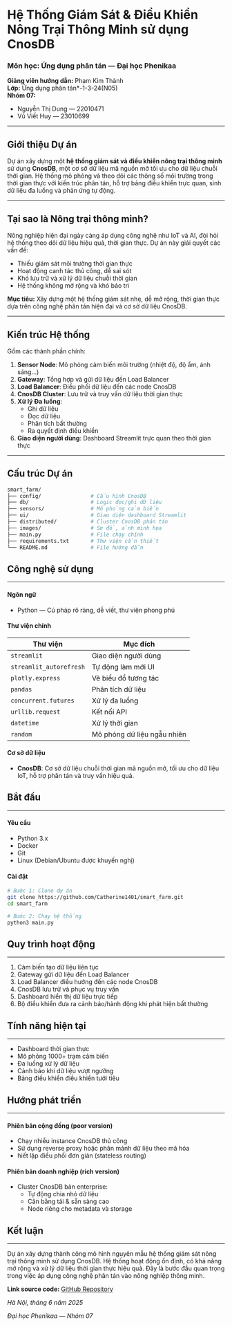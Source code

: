 # Hệ Thống Giám Sát & Điều Khiển Nông Trại Thông Minh sử dụng CnosDB

### Môn học: Ứng dụng phân tán — Đại học Phenikaa  
**Giảng viên hướng dẫn:** Phạm Kim Thành  
**Lớp:** Ứng dụng phân tán*-1-3-24(N05)  
**Nhóm 07:**  
- Nguyễn Thị Dung — 22010471  
- Vũ Viết Huy — 23010699

---

## Giới thiệu Dự án

Dự án xây dựng một **hệ thống giám sát và điều khiển nông trại thông minh** sử dụng **CnosDB**, một cơ sở dữ liệu mã nguồn mở tối ưu cho dữ liệu chuỗi thời gian. Hệ thống mô phỏng và theo dõi các thông số môi trường trong thời gian thực với kiến trúc phân tán, hỗ trợ bảng điều khiển trực quan, sinh dữ liệu đa luồng và phản ứng tự động.

---

## Tại sao là Nông trại thông minh?

Nông nghiệp hiện đại ngày càng áp dụng công nghệ như IoT và AI, đòi hỏi hệ thống theo dõi dữ liệu hiệu quả, thời gian thực. Dự án này giải quyết các vấn đề:

- Thiếu giám sát môi trường thời gian thực
- Hoạt động canh tác thủ công, dễ sai sót
- Khó lưu trữ và xử lý dữ liệu chuỗi thời gian
- Hệ thống không mở rộng và khó bảo trì

**Mục tiêu:** Xây dựng một hệ thống giám sát nhẹ, dễ mở rộng, thời gian thực dựa trên công nghệ phân tán hiện đại và cơ sở dữ liệu CnosDB.

---

## Kiến trúc Hệ thống

Gồm các thành phần chính:

1. **Sensor Node**: Mô phỏng cảm biến môi trường (nhiệt độ, độ ẩm, ánh sáng…)
2. **Gateway**: Tổng hợp và gửi dữ liệu đến Load Balancer
3. **Load Balancer**: Điều phối dữ liệu đến các node CnosDB
4. **CnosDB Cluster**: Lưu trữ và truy vấn dữ liệu thời gian thực
5. **Xử lý Đa luồng**:
    - Ghi dữ liệu
    - Đọc dữ liệu
    - Phân tích bất thường
    - Ra quyết định điều khiển
6. **Giao diện người dùng**: Dashboard Streamlit trực quan theo thời gian thực

---

## Cấu trúc Dự án

```bash
smart_farm/
├── config/                # Cấu hình CnosDB
├── db/                    # Logic đọc/ghi dữ liệu
├── sensors/               # Mô phỏng cảm biến
├── ui/                    # Giao diện dashboard Streamlit
├── distributed/           # Cluster CnosDB phân tán
├── images/                # Sơ đồ, ảnh minh họa
├── main.py                # File chạy chính
├── requirements.txt       # Thư viện cần thiết
└── README.md              # File hướng dẫn
```
## Công nghệ sử dụng
---
#### Ngôn ngữ

- Python — Cú pháp rõ ràng, dễ viết, thư viện phong phú

#### Thư viện chính

| Thư viện                | Mục đích                    |
| ----------------------- | --------------------------- |
| `streamlit`             | Giao diện người dùng        |
| `streamlit_autorefresh` | Tự động làm mới UI          |
| `plotly.express`        | Vẽ biểu đồ tương tác        |
| `pandas`                | Phân tích dữ liệu           |
| `concurrent.futures`    | Xử lý đa luồng              |
| `urllib.request`        | Kết nối API                 |
| `datetime`              | Xử lý thời gian             |
| `random`                | Mô phỏng dữ liệu ngẫu nhiên |

#### Cơ sở dữ liệu

- **CnosDB**: Cơ sở dữ liệu chuỗi thời gian mã nguồn mở, tối ưu cho dữ liệu IoT, hỗ trợ phân tán và truy vấn hiệu quả.

## Bắt đầu
---
#### Yêu cầu

- Python 3.x
- Docker
- Git
- Linux (Debian/Ubuntu được khuyến nghị)

#### Cài đặt
```bash
# Bước 1: Clone dự án
git clone https://github.com/Catherine1401/smart_farm.git
cd smart_farm

# Bước 2: Chạy hệ thống
python3 main.py
```
## Quy trình hoạt động
---
1. Cảm biến tạo dữ liệu liên tục
2. Gateway gửi dữ liệu đến Load Balancer
3. Load Balancer điều hướng đến các node CnosDB
4. CnosDB lưu trữ và phục vụ truy vấn
5. Dashboard hiển thị dữ liệu trực tiếp
6. Bộ điều khiển đưa ra cảnh báo/hành động khi phát hiện bất thường

## Tính năng hiện tại
---
- Dashboard thời gian thực
- Mô phỏng 1000+ trạm cảm biến
- Đa luồng xử lý dữ liệu
- Cảnh báo khi dữ liệu vượt ngưỡng
- Bảng điều khiển điều khiển tưới tiêu

## Hướng phát triển
---
#### Phiên bản cộng đồng (poor version)

- Chạy nhiều instance CnosDB thủ công
- Sử dụng reverse proxy hoặc phân mảnh dữ liệu theo mã hóa
- hiết lập điều phối đơn giản (stateless routing)

#### Phiên bản doanh nghiệp (rich version)

- Cluster CnosDB bản enterprise:
    - Tự động chia nhỏ dữ liệu
    - Cân bằng tải & sẵn sàng cao
    - Node riêng cho metadata và storage

## Kết luận
---
Dự án xây dựng thành công mô hình nguyên mẫu hệ thống giám sát nông trại thông minh sử dụng CnosDB. Hệ thống hoạt động ổn định, có khả năng mở rộng và xử lý dữ liệu thời gian thực hiệu quả. Đây là bước đầu quan trọng trong việc áp dụng công nghệ phân tán vào nông nghiệp thông minh.

**Link source code:** [GitHub Repository](https://github.com/Catherine1401/smart_farm.git)

*Hà Nội, tháng 6 năm 2025*

*Đại học Phenikaa — Nhóm 07*
